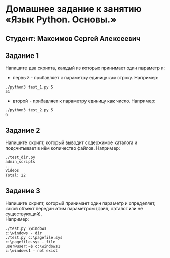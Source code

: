 # Домашнее задание к занятию «Язык Python. Основы.»

## Студент: Максимов Сергей Алексеевич

## Задание 1

Напишите два скрипта, каждый из которых принимает один параметр и:

* первый - прибавляет к параметру единицу как строку.
  Например:
```
./python3 test_1.py 5
51
```
* второй - прибавляет к параметру единицу как число.
    Например:
```
./python3 test_2.py 5
6
```

## Задание 2
Напишите скрипт, который выводит содержимое каталога и подсчитывает в нём количество файлов.
Например:
```
./test_dir.py
admin_scripts
...
Videos
Total: 22
```

## Задание 3
Напишите скрипт, который принимает один параметр и определяет, какой объект передан этим параметром (файл, каталог или не существующий).    
Например:
```
./test.py \windows
c:\windows - dir
./test.py c:\pagefile.sys
c:\pagefile.sys - file
user@user:~$ c:\windows1
c:\windows1 - not exist
```